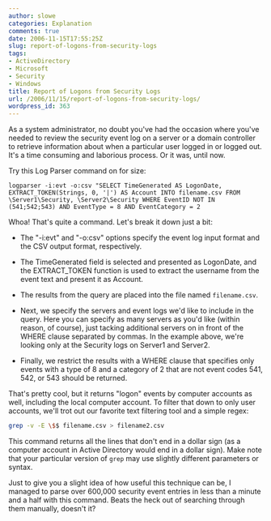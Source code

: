 ```yaml
---
author: slowe
categories: Explanation
comments: true
date: 2006-11-15T17:55:25Z
slug: report-of-logons-from-security-logs
tags:
- ActiveDirectory
- Microsoft
- Security
- Windows
title: Report of Logons from Security Logs
url: /2006/11/15/report-of-logons-from-security-logs/
wordpress_id: 363
---
```


As a system administrator, no doubt you've had the occasion where you've needed to review the security event log on a server or a domain controller to retrieve information about when a particular user logged in or logged out. It's a time consuming and laborious process. Or it was, until now.

Try this Log Parser command on for size:

```text
logparser -i:evt -o:csv "SELECT TimeGenerated AS LogonDate,
EXTRACT_TOKEN(Strings, 0, '|') AS Account INTO filename.csv FROM 
\Server1\Security, \Server2\Security WHERE EventID NOT IN 
(541;542;543) AND EventType = 8 AND EventCategory = 2
```

Whoa! That's quite a command. Let's break it down just a bit:

* The "-i:evt" and "-o:csv" options specify the event log input format and the CSV output format, respectively.

* The TimeGenerated field is selected and presented as LogonDate, and the EXTRACT_TOKEN function is used to extract the username from the event text and present it as Account.

* The results from the query are placed into the file named `filename.csv`.

* Next, we specify the servers and event logs we'd like to include in the query. Here you can specify as many servers as you'd like (within reason, of course), just tacking additional servers on in front of the WHERE clause separated by commas. In the example above, we're looking only at the Security logs on Server1 and Server2.

* Finally, we restrict the results with a WHERE clause that specifies only events with a type of 8 and a category of 2 that are not event codes 541, 542, or 543 should be returned.

That's pretty cool, but it returns "logon" events by computer accounts as well, including the local computer account. To filter that down to only user accounts, we'll trot out our favorite text filtering tool and a simple regex:

```bash
grep -v -E \$$ filename.csv > filename2.csv
```

This command returns all the lines that don't end in a dollar sign (as a computer account in Active Directory would end in a dollar sign). Make note that your particular version of `grep` may use slightly different parameters or syntax.

Just to give you a slight idea of how useful this technique can be, I managed to parse over 600,000 security event entries in less than a minute and a half with this command. Beats the heck out of searching through them manually, doesn't it?
